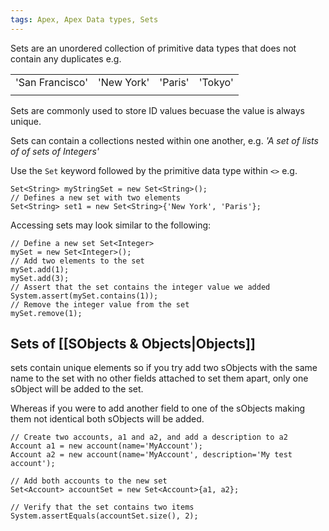 ```yaml
---
tags: Apex, Apex Data types, Sets
---
```


Sets are an unordered collection of primitive data types that does not contain any duplicates e.g. 

| |   |   |     |
|---|---|---|---|
|'San Francisco'|'New York'|'Paris'|'Tokyo'|
| | | | |
Sets are commonly used to store ID values becuase the value is always unique.

Sets can contain a collections nested within one another, e.g. *'A set of lists of of sets of Integers'*

Use the `Set` keyword followed by the primitive data type within `<>` e.g.
```
Set<String> myStringSet = new Set<String>();
// Defines a new set with two elements
Set<String> set1 = new Set<String>{'New York', 'Paris'};
```

Accessing sets may look similar to the following:
``` apex
// Define a new set Set<Integer> 
mySet = new Set<Integer>(); 
// Add two elements to the set 
mySet.add(1); 
mySet.add(3); 
// Assert that the set contains the integer value we added 
System.assert(mySet.contains(1)); 
// Remove the integer value from the set 
mySet.remove(1);
```

## Sets of [[SObjects & Objects|Objects]] 
sets contain unique elements so if you try add two sObjects with the same name to the set with no other fields attached to set them apart, only one sObject will be added to the set. 

Whereas if you were to add another field to one of the sObjects making them not identical both sObjects will be added.

``` apex
// Create two accounts, a1 and a2, and add a description to a2
Account a1 = new account(name='MyAccount');
Account a2 = new account(name='MyAccount', description='My test account');

// Add both accounts to the new set
Set<Account> accountSet = new Set<Account>{a1, a2};

// Verify that the set contains two items
System.assertEquals(accountSet.size(), 2);
```